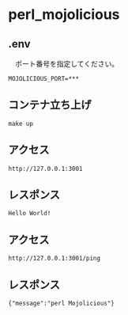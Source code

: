 # perl_mojolicious

## .env
&emsp;ポート番号を指定してください。
```
MOJOLICIOUS_PORT=***
```

## コンテナ立ち上げ
```
make up
```

## アクセス
```
http://127.0.0.1:3001
```

## レスポンス
```
Hello World!
```

## アクセス
```
http://127.0.0.1:3001/ping
```

## レスポンス
```
{"message":"perl Mojolicious"}
```